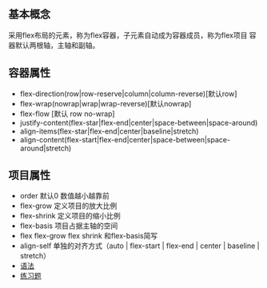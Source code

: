 ## 基本概念
采用flex布局的元素，称为flex容器，子元素自动成为容器成员，称为flex项目
容器默认两根轴，主轴和副轴。
## 容器属性
- flex-direction(row|row-reserve|column|column-reverse)[默认row]
- flex-wrap(nowrap|wrap|wrap-reverse)[默认nowrap]
- flex-flow <flex-direction> <flex-wrap>[默认 row no-wrap]
- justify-content(flex-star|flex-end|center|space-between|space-around)
- align-items(flex-star|flex-end|center|baseline|stretch) 
- align-content(flex-start|flex-end|center|space-between|space-around|stretch)
## 项目属性
- order 默认0 数值越小越靠前
- flex-grow 定义项目的放大比例
- flex-shrink 定义项目的缩小比例
- flex-basis 项目占据主轴的空间
- flex flex-grow flex shrink 和flex-basis简写
- align-self 单独的对齐方式（auto | flex-start | flex-end | center | baseline | stretch）
- [语法](https://www.ruanyifeng.com/blog/2015/07/flex-grammar.html)
- [练习题](https://www.ruanyifeng.com/blog/2015/07/flex-examples.html)
